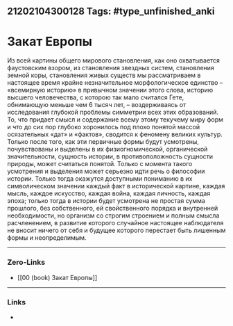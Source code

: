 21202104300128
Tags: #type_unfinished_anki 
---
# Закат Европы

Из всей картины общего мирового становления, как оно охватывается фаустовским взором, из становления звездных систем, становления земной коры, становления живых существ мы рассматриваем в настоящее время крайне незначительное морфологическое единство – «всемирную историю» в привычном значении этого слова, историю высшего человечества, с которою так мало считался Гете, обнимающую меньше чем 6 тысяч лет, – воздерживаясь от исследования глубокой проблемы симметрии всех этих образований. То, что придает смысл и содержание всему этому текучему миру форм и что до сих пор глубоко хоронилось под плохо понятой массой осязательных «дат» и «фактов», сводится к феномену великих культур. Только после того, как эти первичные формы будут усмотрены, почувствованы и выделены в их физиогномической, органической значительности, сущность истории, в противоположность сущности природы, может считаться понятой. Только с момента такого усмотрения и выделения может серьезно идти речь о философии истории. Только тогда окажутся доступными пониманию в их символическом значении каждый факт в исторической картине, каждая мысль, каждое искусство, каждая война, каждая личность, каждая эпоха; только тогда в истории будет усмотрена не простая сумма прошлого, без собственного, ей свойственного порядка и внутренней необходимости, но организм со строгим строением и полным смысла расчленением, в развитие которого случайное настоящее наблюдателя не вносит ничего от себя и будущее которого перестает быть лишенным формы и неопределимым.

---
### Zero-Links
- [[00 (book) Закат Европы]]
---
### Links
-